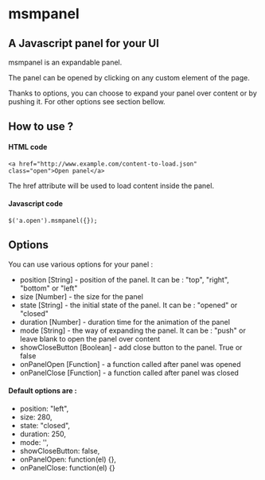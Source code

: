 msmpanel
====================

A Javascript panel for your UI
---------------------

msmpanel is an expandable panel.

The panel can be opened by clicking on any custom element of the page.

Thanks to options, you can choose to expand your panel over content or by pushing it.
For other options see section bellow.



How to use ?
---------------------

#### HTML code

`<a href="http://www.example.com/content-to-load.json" class="open">Open panel</a>`

The href attribute will be used to load content inside the panel.



#### Javascript code

`$('a.open').msmpanel({});`




Options
---------------------

You can use various options for your panel :
* position [String] - position of the panel. It can be : "top", "right", "bottom" or "left"
* size [Number] - the size for the panel
* state [String] - the initial state of the panel. It can be : "opened" or "closed"
* duration [Number] - duration time for the animation of the panel
* mode [String] - the way of expanding the panel. It can be : "push" or leave blank to open the panel over content
* showCloseButton [Boolean] - add close button to the panel. True or false
* onPanelOpen [Function] - a function called after panel was opened
* onPanelClose [Function] - a function called after panel was closed


#### Default options are :
* position: "left",
* size: 280,
* state: "closed",
* duration: 250,
* mode: '',
* showCloseButton: false,
* onPanelOpen: function(el) {},
* onPanelClose: function(el) {}